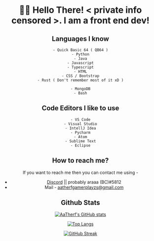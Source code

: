 <div align="center" font-size="2rem">

# 🙋‍♂️ Hello There! < private info censored >. I am a front end dev!

## Languages I know
```
- Quick Basic 64 ( QB64 )
- Python
- Java
- Javascript
- Typescript
- HTML
- CSS / Bootstrap
- Rust ( Don't remember most of it xD )

- MongoDB
- Bash
```

## Code Editors I like to use
```
- VS Code
- Visual Studio
- IntellJ Idea
- Pycharm
- Atom
- Sublime Text
- Eclipse
```

## How to reach me?

If you want to reach me then you can contact me using -
- [Discord](https://discord.com) || probably araaa (BC)#5812
- Mail - aatherfgamerplayzs@gmail.com

## Github Stats

[![AaTherf's GitHub stats](https://github-readme-stats.vercel.app/api?username=CodyAaTherf&count_private=true&theme=radical)](https://github.com/CodyAaTherf/github-readme-stats)

[![Top Langs](https://github-readme-stats.vercel.app/api/top-langs/?username=CodyAaTherf&layout=compact&theme=radical)](https://github.com/CodyAaTherf/github-readme-stats)

[![GitHub Streak](https://github-readme-streak-stats.herokuapp.com/?user=CodyAaTherf&theme=dark)](https://git.io/streak-stats)


</div>
